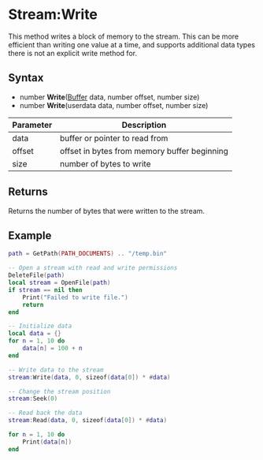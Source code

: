 # Stream:Write

This method writes a block of memory to the stream. This can be more efficient than writing one value at a time, and supports additional data types there is not an explicit write method for.

## Syntax

- number **Write**([Buffer](Buffer.md) data, number offset, number size)
- number **Write**(userdata data, number offset, number size)

| Parameter | Description |
| --- | --- |
| data | buffer or pointer to read from |
| offset | offset in bytes from memory buffer beginning |
| size | number of bytes to write |

## Returns

Returns the number of bytes that were written to the stream.

## Example

```lua
path = GetPath(PATH_DOCUMENTS) .. "/temp.bin"

-- Open a stream with read and write permissions
DeleteFile(path)
local stream = OpenFile(path)
if stream == nil then
	Print("Failed to write file.")
	return
end

-- Initialize data
local data = {}
for n = 1, 10 do
	data[n] = 100 + n
end

-- Write data to the stream
stream:Write(data, 0, sizeof(data[0]) * #data)

-- Change the stream position
stream:Seek(0)

-- Read back the data
stream:Read(data, 0, sizeof(data[0]) * #data)

for n = 1, 10 do
	Print(data[n])
end
```
